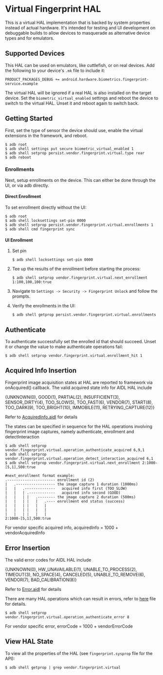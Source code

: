 # Virtual Fingerprint HAL

This is a virtual HAL implementation that is backed by system properties instead
of actual hardware. It's intended for testing and UI development on debuggable
builds to allow devices to masquerade as alternative device types and for
emulators.

## Supported Devices

This HAL can be used on emulators, like cuttlefish, or on real devices. Add the
following to your device's `.mk` file to include it:

```
PRODUCT_PACKAGES_DEBUG += android.hardware.biometrics.fingerprint-service.example
```

The virtual HAL will be ignored if a real HAL is also installed on the target
device. Set the `biometric_virtual_enabled` settings and reboot the device to
switch to the virtual HAL. Unset it and reboot again to switch back.

## Getting Started

First, set the type of sensor the device should use, enable the virtual
extensions in the framework, and reboot.

```shell
$ adb root
$ adb shell settings put secure biometric_virtual_enabled 1
$ adb shell setprop persist.vendor.fingerprint.virtual.type rear
$ adb reboot
```

### Enrollments

Next, setup enrollments on the device. This can either be done through the UI,
or via adb directly.

#### Direct Enrollment

To set enrollment directly without the UI:

```shell
$ adb root
$ adb shell locksettings set-pin 0000
$ adb shell setprop persist.vendor.fingerprint.virtual.enrollments 1
$ adb shell cmd fingerprint sync
```

#### UI Enrollment

1. Set pin
      ```shell
      $ adb shell locksettings set-pin 0000
      ```
2. Tee up the results of the enrollment before starting the process:

      ```shell
      $ adb shell setprop vendor.fingerprint.virtual.next_enrollment 1:100,100,100:true
      ```
3. Navigate to `Settings -> Security -> Fingerprint Unlock` and follow the
   prompts.
4. Verify the enrollments in the UI:

      ```shell
      $ adb shell getprop persist.vendor.fingerprint.virtual.enrollments
      ```

## Authenticate

To authenticate successfully set the enrolled id that should succeed. Unset it
or change the value to make authenticate operations fail:

````shell
$ adb shell setprop vendor.fingerprint.virtual.enrollment_hit 1
````

## Acquired Info Insertion

Fingerprint image acquisition states at HAL are reported to framework via onAcquired() callback. The valid acquired state info for AIDL HAL include

{UNKNOWN(0), GOOD(1), PARTIAL(2), INSUFFICIENT(3), SENSOR_DIRTY(4), TOO_SLOW(5), TOO_FAST(6), VENDOR(7), START(8), TOO_DARK(9), TOO_BRIGHT(10), IMMOBILE(11), RETRYING_CAPTURE(12)}

Refer to [AcquiredInfo.aidl](../android/hardware/biometrics/fingerprint/AcquiredInfo.aidl) for details


The states can be specified in sequence for the HAL operations involving fingerprint image captures, namely authenticate, enrollment and detectInteraction

```shell
$ adb shell setprop vendor.fingerprint.virtual.operation_authenticate_acquired 6,9,1
$ adb shell setprop vendor.fingerprint.virtual.operation_detect_interaction_acquired 6,1
$ adb shell setprop vendor.fingerprint.virtual.next_enrollment 2:1000-[5,1],500:true

#next_enrollment format example:
.---------------------- enrollment id (2)
|   .------------------ the image capture 1 duration (1000ms)
|   |   .--------------   acquired info first (TOO_SLOW)
|   |   | .------------   acquired info second (GOOD)
|   |   | |   .-------- the image capture 2 duration (500ms)
|   |   | |   |   .---- enrollment end status (success)
|   |   | |   |   |
|   |   | |   |   |
|   |   | |   |   |
2:1000-[5,1],500:true
```
For vendor specific acquired info, acquiredInfo = 1000 + vendorAcquiredInfo

## Error Insertion
The valid error codes for AIDL HAL include

{UNKNOWN(0), HW_UNAVAILABLE(1), UNABLE_TO_PROCESS(2), TIMEOUT(3), NO_SPACE(4), CANCELED(5), UNABLE_TO_REMOVE(6), VENDOR(7), BAD_CALIBRATION(8)}

Refer to [Error.aidl](../android/hardware/biometrics/fingerprint/Error.aidl) for details


There are many HAL operations which can result in errors, refer to [here](fingerprint.sysprop) file for details.

```shell
$ adb shell setprop vendor.fingerprint.virtual.operation_authenticate_error 8
```
For vendor specific error, errorCode = 1000 + vendorErrorCode

## View HAL State

To view all the properties of the HAL (see `fingerprint.sysprop` file for the API):

```shell
$ adb shell getprop | grep vendor.fingerprint.virtual
```
